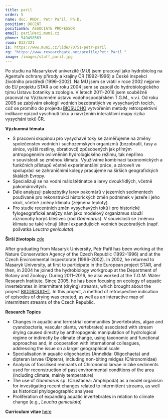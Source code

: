 ```yaml
---
title: paril
order: 5
name: doc. RNDr. Petr Pařil, Ph.D.
position: DOCENT
positionEn: ASSOCIATE PROFESSOR
email: paril@sci.muni.cz
phone: 549498563
room: D32/321
is: https://www.muni.cz/lide/70751-petr-paril
rg: "https://www.researchgate.net/profile/Petr_Paril "
image: /images/staff_paril.jpg
---
```

<div class="cz">

Po studiu na Masarykově univerzitě (MU) jsem pracoval jako hydrobiolog na Agentuře ochrany přírody a krajiny ČR (1992–1996) a České inspekci životního prostředí (1996–2002). Na MU jsem se vrátil v roce 2002 nejprve do EU projektu STAR a od roku 2004 jsem se zapojil do hydrobiologického týmu Ústavu botaniky a zoologie. V letech 2011-2016 jsem souběžně pracoval na Výzkumném ústavu vodohospodářském T.G.M., v.v.i. Od roku 2005 se zabývám ekologií vodních bezobratlých ve vysychavých tocích, což se promítlo do projektu [BIOSUCHO](https://www.sucho.eu/) vytvořením metody retrospektivní indikace epizod vyschnutí toku a navržením interaktivní mapy rizika vysychání toků ČR.

**Výzkumná témata**

* S pracovní skupinou pro vysychavé toky se zaměřujeme na změny společenstev vodních i
   suchozemských organizmů (bezobratlí, řasy a sinice, vyšší rostliny, obratlovci) způsobených jak
   přímým antropogenním ovlivněním hydrologického režimu, tak nepřímo v souvislosti se změnou klimatu. Využíváme kombinaci taxonomických a funkčních přístupů včetně experimentální práce, a zároveň ve spolupráci se zahraničními kolegy pracujeme na širších geografických škálách Evropy.
* Specializuji se na vodní máloštětinatce a larvy dvoukřídlých, včetně pakomárovitých.
* Dále analyzuji paleozbytky larev pakomárů v jezerních sedimentech používané pro rekonstrukci
  historických změn podmínek v jezeře i jeho okolí, včetně změny klimatu (zejména teploty).
* Pro studie recentních změn vysychavých toků i pro historické fylogeografické analýzy nám
   jako modelový organizmus slouží různonohý korýš blešivec (rod *Gammarus*). V souvislosti se
   změnou klimatu se také věnuji šíření expandujících vodních bezobratlých (např. pošvatka *Leuctra geniculata*).

**Širší životopis** [zde](https://www.muni.cz/lide/70751-petr-paril/zivotopis)

</div>

<div class="en">

After graduating from Masaryk University, Petr Pařil has been working at the Nature Conservation Agency of the Czech Republic (1992–1996) and at the Czech Environmental Inspectorate (1996–2002). In 2002, he returned to Masaryk University, at first to participate in the European project STAR, and then, in 2004 he joined the hydrobiology workgroup at the Department of Botany and Zoology. During 2011–2016, he also worked at the T.G.M. Water Research Institute. Since 2005, he has been focusing on ecology of aquatic invertebrates in intermittent (drying) streams, which brought about the project [BIODROUGHT](https://biodrought.eu/). In this project, a method of retrospective indication of episodes of drying was created, as well as an interactive map of intermittent streams of the Czech Republic.

**Research Topics**

* Changes in aquatic and terrestrial communities (invertebrates, algae and cyanobacteria, vascular plants, vertebrates) associated with stream drying caused directly by anthropogenic manipulation of hydrological regime or indirectly by climate change, using taxonomic and functional approaches and, in cooperation with international colleagues, addressing the issue on a larger geographical scale
* Specialisation in aquatic oligochaetes (Annelida: Oligochaeta) and dipteran larvae (Diptera), including non-biting midges (Chironomidae)
* Analysis of fossilised remnants of Chironomid larvae in lake sediments used for reconstruction of past environmental conditions of the area (including climate, mainly temperature)
* The use of *Gammarus* sp. (Crustacea: Amphipoda) as a model organism for investigating recent changes related to intermittent streams, as well as historical phylogeographic analyses
* Proliferation of expanding aquatic invertebrates in relation to climate change (e.g., *Leuctra geniculata*)

**Curriculum vitae** [here](https://www.muni.cz/lide/70751-petr-paril/zivotopis)

</div>